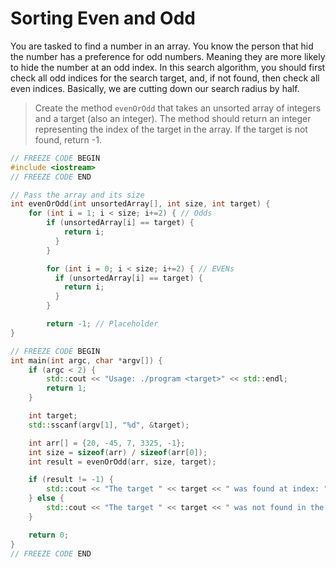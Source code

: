 # Sorting Even and Odd

You are tasked to find a number in an array. You know the person that hid the number has a preference for odd numbers. Meaning they are more likely to hide the number at an odd index. In this search algorithm, you should first check all odd indices for the search target, and, if not found, then check all even indices. Basically, we are cutting down our search radius by half.
> Create the method `evenOrOdd` that takes an unsorted array of integers and a target (also an integer). The method should return an integer representing the index of the target in the array. If the target is not found, return -1.

```c++
// FREEZE CODE BEGIN
#include <iostream>
// FREEZE CODE END

// Pass the array and its size
int evenOrOdd(int unsortedArray[], int size, int target) {
    for (int i = 1; i < size; i+=2) { // Odds
        if (unsortedArray[i] == target) {
            return i;
          }
        }

        for (int i = 0; i < size; i+=2) { // EVENs
          if (unsortedArray[i] == target) {
            return i;
          }
        }

        return -1; // Placeholder
}

// FREEZE CODE BEGIN
int main(int argc, char *argv[]) {
    if (argc < 2) {
        std::cout << "Usage: ./program <target>" << std::endl;
        return 1;
    }

    int target;
    std::sscanf(argv[1], "%d", &target);

    int arr[] = {20, -45, 7, 3325, -1};
    int size = sizeof(arr) / sizeof(arr[0]);
    int result = evenOrOdd(arr, size, target);

    if (result != -1) {  
        std::cout << "The target " << target << " was found at index: " << result << std::endl;
    } else {
        std::cout << "The target " << target << " was not found in the array." << std::endl;
    }

    return 0;
}
// FREEZE CODE END

```